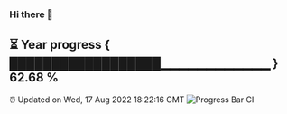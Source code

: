 ### Hi there 👋
⏳ Year progress { ██████████████████▁▁▁▁▁▁▁▁▁▁▁▁ } 62.68 %
---
⏰ Updated on Wed, 17 Aug 2022 18:22:16 GMT
![Progress Bar CI](https://github.com/liununu/liununu/workflows/Progress%20Bar%20CI/badge.svg)
